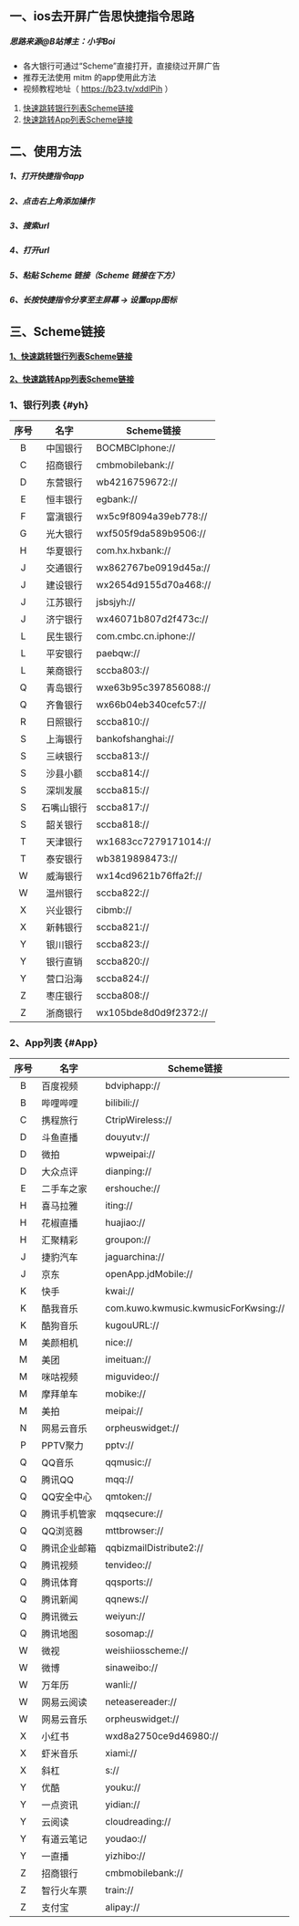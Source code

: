 
## 一、ios去开屏广告思快捷指令思路

##### 思路来源@B站博主：小宇Boi
* 各大银行可通过“Scheme”直接打开，直接绕过开屏广告
* 推荐无法使用 mitm 的app使用此方法
* 视频教程地址（ https://b23.tv/xddlPih ）
  
1. [快速跳转银行列表Scheme链接](#yh)
2. [快速跳转App列表Scheme链接](#App)

## 二、使用方法
##### 1、打开快捷指令app

##### 2、点击右上角添加操作

##### 3、搜索url

##### 4、打开url

##### 5、粘贴 Scheme 链接（Scheme 链接在下方）

##### 6、长按快捷指令分享至主屏幕 -> 设置app图标

## 三、Scheme链接

#### [1、快速跳转银行列表Scheme链接](1、银行列表)
#### [2、快速跳转App列表Scheme链接](2、App列表)

### 1、银行列表 {#yh}
| 序号   | 名字     | Scheme链接        |
|:------:|:---------:|------------------|
| B      | 中国银行  | BOCMBCIphone://   |
| C      | 招商银行  | cmbmobilebank://  |
| D      | 东营银行  | wb4216759672://   |
| E      | 恒丰银行  | egbank://         |
| F      | 富滇银行  | wx5c9f8094a39eb778:// |
| G      | 光大银行  | wxf505f9da589b9506:// |
| H      | 华夏银行  | com.hx.hxbank:// |
| J      | 交通银行  | wx862767be0919d45a:// |
| J      | 建设银行  | wx2654d9155d70a468:// |
| J      | 江苏银行  | jsbsjyh://        |
| J      | 济宁银行  | wx46071b807d2f473c:// |
| L      | 民生银行  | com.cmbc.cn.iphone:// |
| L      | 平安银行  | paebqw://         |
| L      | 莱商银行  | sccba803://       |
| Q      | 青岛银行  | wxe63b95c397856088:// |
| Q      | 齐鲁银行  | wx66b04eb340cefc57:// |
| R      | 日照银行  | sccba810://       |
| S      | 上海银行  | bankofshanghai:// |
| S      | 三峡银行  | sccba813://       |
| S      | 沙县小额  | sccba814://       |
| S      | 深圳发展  | sccba815://       |
| S      | 石嘴山银行 | sccba817://       |
| S      | 韶关银行  | sccba818://       |
| T      | 天津银行  | wx1683cc7279171014:// |
| T      | 泰安银行  | wb3819898473://   |
| W      | 威海银行  | wx14cd9621b76ffa2f:// |
| W      | 温州银行  | sccba822://       |
| X      | 兴业银行  | cibmb://          |
| X      | 新韩银行  | sccba821://       |
| Y      | 银川银行  | sccba823://       |
| Y      | 银行直销  | sccba820://       |
| Y      | 营口沿海  | sccba824://       |
| Z      | 枣庄银行  | sccba808://       |
| Z      | 浙商银行  | wx105bde8d0d9f2372:// |
### 2、App列表 {#App}
| 序号   | 名字          | Scheme链接               |
|:------:|--------------|-------------------------|
|   B    | 百度视频       | bdviphapp://            |
|   B    | 哔哩哔哩       | bilibili://             |
|   C    | 携程旅行       | CtripWireless://        |
|   D    | 斗鱼直播       | douyutv://              |
|   D    | 微拍           | wpweipai://             |
|   D    | 大众点评       | dianping://             |
|   E    | 二手车之家     | ershouche://            |
|   H    | 喜马拉雅       | iting://                |
|   H    | 花椒直播       | huajiao://              |
|   H    | 汇聚精彩       | groupon://              |
|   J    | 捷豹汽车       | jaguarchina://          |
|   J    | 京东           | openApp.jdMobile://     |
|   K    | 快手           | kwai://                 |
|   K    | 酷我音乐       | com.kuwo.kwmusic.kwmusicForKwsing:// |
|   K    | 酷狗音乐       | kugouURL://             |
|   M    | 美颜相机       | nice://                 |
|   M    | 美团           | imeituan://             |
|   M    | 咪咕视频       | miguvideo://            |
|   M    | 摩拜单车       | mobike://               |
|   M    | 美拍           | meipai://               |
|   N    | 网易云音乐     | orpheuswidget://        |
|   P    | PPTV聚力       | pptv://                 |
|   Q    | QQ音乐         | qqmusic://              |
|   Q    | 腾讯QQ         | mqq://                  |
|   Q    | QQ安全中心      | qmtoken://              |
|   Q    | 腾讯手机管家    | mqqsecure://            |
|   Q    | QQ浏览器        | mttbrowser://           |
|   Q    | 腾讯企业邮箱    | qqbizmailDistribute2:// |
|   Q    | 腾讯视频        | tenvideo://             |
|   Q    | 腾讯体育        | qqsports://             |
|   Q    | 腾讯新闻        | qqnews://               |
|   Q    | 腾讯微云        | weiyun://               |
|   Q    | 腾讯地图        | sosomap://              |
|   W    | 微视           | weishiiosscheme://      |
|   W    | 微博           | sinaweibo://            |
|   W    | 万年历         | wanli://                |
|   W    | 网易云阅读     | neteasereader://        |
|   W    | 网易云音乐     | orpheuswidget://        |
|   X    | 小红书         | wxd8a2750ce9d46980://   |
|   X    | 虾米音乐       | xiami://                |
|   X    | 斜杠           | s://                    |
|   Y    | 优酷           | youku://                |
|   Y    | 一点资讯       | yidian://               |
|   Y    | 云阅读         | cloudreading://         |
|   Y    | 有道云笔记     | youdao://               |
|   Y    | 一直播         | yizhibo://              |
|   Z    | 招商银行       | cmbmobilebank://        |
|   Z    | 智行火车票     | train://                |
|   Z    | 支付宝         | alipay://               |
